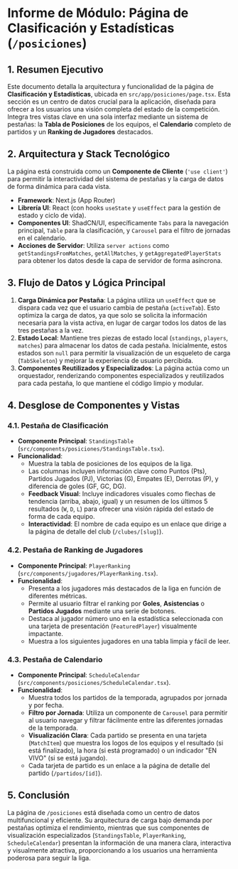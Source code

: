 # Informe de Módulo: Página de Clasificación y Estadísticas (`/posiciones`)

## 1. Resumen Ejecutivo

Este documento detalla la arquitectura y funcionalidad de la página de **Clasificación y Estadísticas**, ubicada en `src/app/posiciones/page.tsx`. Esta sección es un centro de datos crucial para la aplicación, diseñada para ofrecer a los usuarios una visión completa del estado de la competición. Integra tres vistas clave en una sola interfaz mediante un sistema de pestañas: la **Tabla de Posiciones** de los equipos, el **Calendario** completo de partidos y un **Ranking de Jugadores** destacados.

## 2. Arquitectura y Stack Tecnológico

La página está construida como un **Componente de Cliente** (`'use client'`) para permitir la interactividad del sistema de pestañas y la carga de datos de forma dinámica para cada vista.

-   **Framework**: Next.js (App Router)
-   **Librería UI**: React (con hooks `useState` y `useEffect` para la gestión de estado y ciclo de vida).
-   **Componentes UI**: ShadCN/UI, específicamente `Tabs` para la navegación principal, `Table` para la clasificación, y `Carousel` para el filtro de jornadas en el calendario.
-   **Acciones de Servidor**: Utiliza `server actions` como `getStandingsFromMatches`, `getAllMatches`, y `getAggregatedPlayerStats` para obtener los datos desde la capa de servidor de forma asíncrona.

## 3. Flujo de Datos y Lógica Principal

1.  **Carga Dinámica por Pestaña**: La página utiliza un `useEffect` que se dispara cada vez que el usuario cambia de pestaña (`activeTab`). Esto optimiza la carga de datos, ya que solo se solicita la información necesaria para la vista activa, en lugar de cargar todos los datos de las tres pestañas a la vez.
2.  **Estado Local**: Mantiene tres piezas de estado local (`standings`, `players`, `matches`) para almacenar los datos de cada pestaña. Inicialmente, estos estados son `null` para permitir la visualización de un esqueleto de carga (`TabSkeleton`) y mejorar la experiencia de usuario percibida.
3.  **Componentes Reutilizados y Especializados**: La página actúa como un orquestador, renderizando componentes especializados y reutilizados para cada pestaña, lo que mantiene el código limpio y modular.

## 4. Desglose de Componentes y Vistas

### 4.1. Pestaña de Clasificación

-   **Componente Principal**: `StandingsTable` (`src/components/posiciones/StandingsTable.tsx`).
-   **Funcionalidad**:
    -   Muestra la tabla de posiciones de los equipos de la liga.
    -   Las columnas incluyen información clave como Puntos (Pts), Partidos Jugados (PJ), Victorias (G), Empates (E), Derrotas (P), y diferencia de goles (GF, GC, DG).
    -   **Feedback Visual**: Incluye indicadores visuales como flechas de tendencia (arriba, abajo, igual) y un resumen de los últimos 5 resultados (`W`, `D`, `L`) para ofrecer una visión rápida del estado de forma de cada equipo.
    -   **Interactividad**: El nombre de cada equipo es un enlace que dirige a la página de detalle del club (`/clubes/[slug]`).

### 4.2. Pestaña de Ranking de Jugadores

-   **Componente Principal**: `PlayerRanking` (`src/components/jugadores/PlayerRanking.tsx`).
-   **Funcionalidad**:
    -   Presenta a los jugadores más destacados de la liga en función de diferentes métricas.
    -   Permite al usuario filtrar el ranking por **Goles**, **Asistencias** o **Partidos Jugados** mediante una serie de botones.
    -   Destaca al jugador número uno en la estadística seleccionada con una tarjeta de presentación (`FeaturedPlayer`) visualmente impactante.
    -   Muestra a los siguientes jugadores en una tabla limpia y fácil de leer.

### 4.3. Pestaña de Calendario

-   **Componente Principal**: `ScheduleCalendar` (`src/components/posiciones/ScheduleCalendar.tsx`).
-   **Funcionalidad**:
    -   Muestra todos los partidos de la temporada, agrupados por jornada y por fecha.
    -   **Filtro por Jornada**: Utiliza un componente de `Carousel` para permitir al usuario navegar y filtrar fácilmente entre las diferentes jornadas de la temporada.
    -   **Visualización Clara**: Cada partido se presenta en una tarjeta (`MatchItem`) que muestra los logos de los equipos y el resultado (si está finalizado), la hora (si está programado) o un indicador "EN VIVO" (si se está jugando).
    -   Cada tarjeta de partido es un enlace a la página de detalle del partido (`/partidos/[id]`).

## 5. Conclusión

La página de `/posiciones` está diseñada como un centro de datos multifuncional y eficiente. Su arquitectura de carga bajo demanda por pestañas optimiza el rendimiento, mientras que sus componentes de visualización especializados (`StandingsTable`, `PlayerRanking`, `ScheduleCalendar`) presentan la información de una manera clara, interactiva y visualmente atractiva, proporcionando a los usuarios una herramienta poderosa para seguir la liga.
